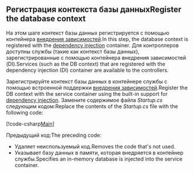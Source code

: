 ## <a name="register-the-database-context"></a><span data-ttu-id="6c2f0-101">Регистрация контекста базы данных</span><span class="sxs-lookup"><span data-stu-id="6c2f0-101">Register the database context</span></span>

<span data-ttu-id="6c2f0-102">На этом шаге контекст базы данных регистрируется с помощью контейнера [внедрения зависимостей](xref:fundamentals/dependency-injection).</span><span class="sxs-lookup"><span data-stu-id="6c2f0-102">In this step, the database context is registered with the [dependency injection](xref:fundamentals/dependency-injection) container.</span></span> <span data-ttu-id="6c2f0-103">Для контроллеров доступны службы (такие как контекст базы данных), зарегистрированные с помощью контейнера внедрения зависимостей (DI).</span><span class="sxs-lookup"><span data-stu-id="6c2f0-103">Services (such as the DB context) that are registered with the dependency injection (DI) container are available to the controllers.</span></span>

<span data-ttu-id="6c2f0-104">Зарегистрируйте контекст базы данных в контейнере службы с помощью встроенной поддержки [внедрения зависимостей](xref:fundamentals/dependency-injection).</span><span class="sxs-lookup"><span data-stu-id="6c2f0-104">Register the DB context with the service container using the built-in support for [dependency injection](xref:fundamentals/dependency-injection).</span></span> <span data-ttu-id="6c2f0-105">Замените содержимое файла *Startup.cs* следующим кодом:</span><span class="sxs-lookup"><span data-stu-id="6c2f0-105">Replace the contents of the *Startup.cs* file with the following code:</span></span>

[!code-csharp[Main](../../tutorials/first-web-api/sample/TodoApi/Startup.cs?highlight=2,4,12)]

<span data-ttu-id="6c2f0-106">Предыдущий код:</span><span class="sxs-lookup"><span data-stu-id="6c2f0-106">The preceding code:</span></span>

* <span data-ttu-id="6c2f0-107">Удаляет неиспользуемый код.</span><span class="sxs-lookup"><span data-stu-id="6c2f0-107">Removes the code that's not used.</span></span>
* <span data-ttu-id="6c2f0-108">Указывает базу данных в памяти, которая внедряется в контейнер службы.</span><span class="sxs-lookup"><span data-stu-id="6c2f0-108">Specifies an in-memory database is injected into the service container.</span></span>